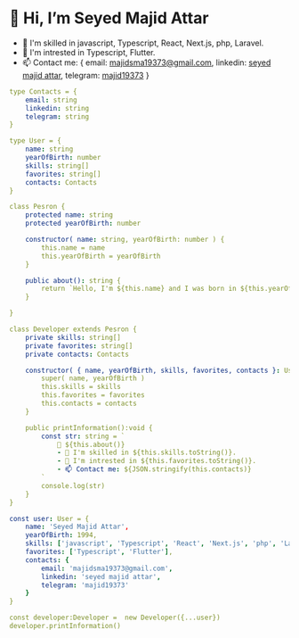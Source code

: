 <h1>👋 Hi, I’m Seyed Majid Attar</h1>

- 👀 I'm skilled in javascript, Typescript, React, Next.js, php, Laravel.
- 💞️ I'm intrested in Typescript, Flutter.
- 📫 Contact me:  {
        email: majidsma19373@gmail.com,
        linkedin: <a href='https://www.linkedin.com/in/seyed-majid-attar-0bb57b18b' target='_blank'>seyed majid attar</a>,
        telegram: <a href='https://t.me/majid19373' target='_blank'>majid19373</a>
    }

```yaml
type Contacts = {
    email: string
    linkedin: string
    telegram: string
}

type User = {
    name: string
    yearOfBirth: number
    skills: string[]
    favorites: string[]
    contacts: Contacts
}

class Pesron {
    protected name: string
    protected yearOfBirth: number

    constructor( name: string, yearOfBirth: number ) {
        this.name = name
        this.yearOfBirth = yearOfBirth
    }

    public about(): string {
        return `Hello, I'm ${this.name} and I was born in ${this.yearOfBirth}.`
    }

}

class Developer extends Pesron {
    private skills: string[]
    private favorites: string[]
    private contacts: Contacts

    constructor( { name, yearOfBirth, skills, favorites, contacts }: User ) {
        super( name, yearOfBirth )
        this.skills = skills
        this.favorites = favorites
        this.contacts = contacts
    }

    public printInformation():void {
        const str: string = `
            👋 ${this.about()}
            - 👀 I'm skilled in ${this.skills.toString()}.
            - 💞️ I'm intrested in ${this.favorites.toString()}.
            - 📫 Contact me: ${JSON.stringify(this.contacts)}
        `
        console.log(str)
    }
}

const user: User = {
    name: 'Seyed Majid Attar',
    yearOfBirth: 1994,
    skills: ['javascript', 'Typescript', 'React', 'Next.js', 'php', 'Laravel'],
    favorites: ['Typescript', 'Flutter'],
    contacts: {
        email: 'majidsma19373@gmail.com',
        linkedin: 'seyed majid attar',
        telegram: 'majid19373'
    }
}

const developer:Developer =  new Developer({...user})
developer.printInformation()
```



<!-- - 👀 I’m interested in ...
- 🌱 I’m currently learning ...
- 💞️ I’m looking to collaborate on ...
- 📫 How to reach me ... -->

<!---
majid19373/majid19373 is a ✨ special ✨ repository because its `README.md` (this file) appears on your GitHub profile.
You can click the Preview link to take a look at your changes.
--->
